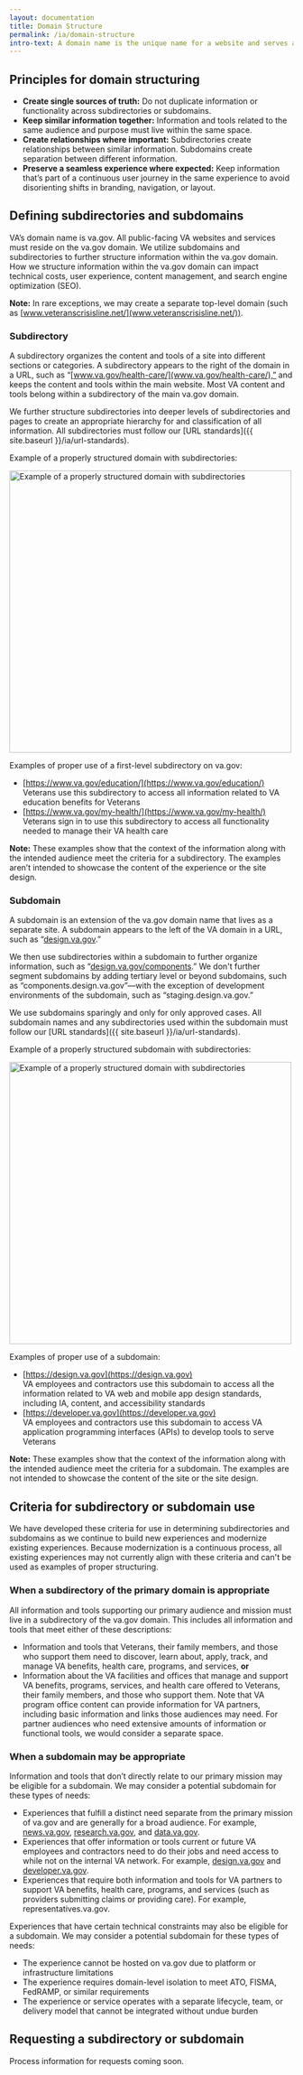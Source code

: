 ```yaml
---
layout: documentation
title: Domain Structure
permalink: /ia/domain-structure
intro-text: A domain name is the unique name for a website and serves as the site’s primary address and identifier. VA’s domain name is va.gov. All public-facing VA websites and services must reside on the va.gov domain, with rare exceptions.  
---
```


## Principles for domain structuring

- **Create single sources of truth:** Do not duplicate information or functionality across subdirectories or subdomains. 
- **Keep similar information together:** Information and tools related to the same audience and purpose must live within the same space.
- **Create relationships where important:** Subdirectories create relationships between similar information. Subdomains create separation between different information.
- **Preserve a seamless experience where expected:** Keep information that’s part of a continuous user journey in the same experience to avoid disorienting shifts in branding, navigation, or layout.

## Defining subdirectories and subdomains

VA’s domain name is va.gov. All public-facing VA websites and services must reside on the va.gov domain. We utilize subdomains and subdirectories to further structure information within the va.gov domain. How we structure information within the va.gov domain can impact technical costs, user experience, content management, and search engine optimization (SEO).

**Note:** In rare exceptions, we may create a separate top-level domain (such as [www.veteranscrisisline.net/](www.veteranscrisisline.net/)).

### Subdirectory

A subdirectory organizes the content and tools of a site into different sections or categories. A subdirectory appears to the right of the domain in a URL, such as “[www.va.gov/health-care/](www.va.gov/health-care/),” and keeps the content and tools within the main website. Most VA content and tools belong within a subdirectory of the main va.gov domain.

We further structure subdirectories into deeper levels of subdirectories and pages to create an appropriate hierarchy for and classification of all information. All subdirectories must follow our [URL standards]({{ site.baseurl }}/ia/url-standards).

Example of a properly structured domain with subdirectories:

<img width="500" alt="Example of a properly structured domain with subdirectories" src="https://github.com/user-attachments/assets/5b85fffb-2030-4509-b4e9-4eb8b6f2568a" />

Examples of proper use of a first-level subdirectory on va.gov: 

- [https://www.va.gov/education/](https://www.va.gov/education/)<br>Veterans use this subdirectory to access all information related to VA education benefits for Veterans
- [https://www.va.gov/my-health/](https://www.va.gov/my-health/)<br>Veterans sign in to use this subdirectory to access all functionality needed to manage their VA health care

**Note:** These examples show that the context of the information along with the intended audience meet the criteria for a subdirectory. The examples aren’t intended to showcase the content of the experience or the site design. 

### Subdomain 

A subdomain is an extension of the va.gov domain name that lives as a separate site. A subdomain appears to the left of the VA domain in a URL, such as “[design.va.gov](https://design.va.gov/).”   

We then use subdirectories within a subdomain to further organize information, such as “[design.va.gov/components](https://design.va.gov/components).” We don't further segment subdomains by adding tertiary level or beyond subdomains, such as “components.design.va.gov”—with the exception of development environments of the subdomain, such as “staging.design.va.gov.”

We use subdomains sparingly and only for only approved cases. All subdomain names and any subdirectories used within the subdomain must follow our [URL standards]({{ site.baseurl }}/ia/url-standards).

Example of a properly structured subdomain with subdirectories:

<img width="500" alt="Example of a properly structured domain with subdirectories" src="https://github.com/user-attachments/assets/5b85fffb-2030-4509-b4e9-4eb8b6f2568a" />

Examples of proper use of a subdomain:

- [https://design.va.gov](https://design.va.gov)<br>VA employees and contractors use this subdomain to access all the information related to VA web and mobile app design standards, including IA, content, and accessibility standards   
- [https://developer.va.gov](https://developer.va.gov)<br>VA employees and contractors use this subdomain to access VA application programming interfaces (APIs) to develop tools to serve Veterans  

**Note:** These examples show that the context of the information along with the intended audience meet the criteria for a subdomain. The examples are not intended to showcase the content of the site or the site design.

## Criteria for subdirectory or subdomain use

We have developed these criteria for use in determining subdirectories and subdomains as we continue to build new experiences and modernize existing experiences. Because modernization is a continuous process, all existing experiences may not currently align with these criteria and can't be used as examples of proper structuring. 

### When a subdirectory of the primary domain is appropriate 

All information and tools supporting our primary audience and mission must live in a subdirectory of the va.gov domain. This includes all information and tools that meet either of these descriptions: 

- Information and tools that Veterans, their family members, and those who support them need to discover, learn about, apply, track, and manage VA benefits, health care, programs, and services, **or**
- Information about the VA facilities and offices that manage and support VA benefits, programs, services, and health care offered to Veterans, their family members, and those who support them. Note that VA program office content can provide information for VA partners, including basic information and links those audiences may need. For partner audiences who need extensive amounts of information or functional tools, we would consider a separate space. 


### When a subdomain may be appropriate 

Information and tools that don’t directly relate to our primary mission may be eligible for a subdomain. We may consider a potential subdomain for these types of needs: 

- Experiences that fulfill a distinct need separate from the primary mission of va.gov and are generally for a broad audience. For example, [news.va.gov](https://news.va.gov/), [research.va.gov](https://www.research.va.gov/), and [data.va.gov](https://data.va.gov/). 
- Experiences that offer information or tools current or future VA employees and contractors need to do their jobs and need access to while not on the internal VA network. For example, [design.va.gov](https://design.va.gov/) and [developer.va.gov](https://developer.va.gov/).
- Experiences that require both information and tools for VA partners to support VA benefits, health care, programs, and services (such as providers submitting claims or providing care). For example, representatives.va.gov.

Experiences that have certain technical constraints may also be eligible for a subdomain. We may consider a potential subdomain for these types of needs:

- The experience cannot be hosted on va.gov due to platform or infrastructure limitations
- The experience requires domain-level isolation to meet ATO, FISMA, FedRAMP, or similar requirements
- The experience or service operates with a separate lifecycle, team, or delivery model that cannot be integrated without undue burden

## Requesting a subdirectory or subdomain

Process information for requests coming soon.
